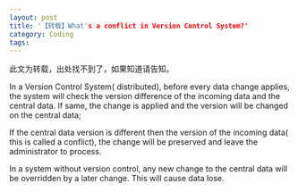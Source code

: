 ```yaml
---
layout: post
title: '【转载】What's a conflict in Version Control System?'
category: Coding
tags: 
---
```


此文为转载，出处找不到了，如果知道请告知。

In a Version Control System( distributed), before every data change applies, the system will check the version difference of the incoming data and the central data.
If same, the change is applied and the version will be changed on the central data;

If the central data version is different then the version of the incoming data( this is called a conflict), the change will be preserved and leave the administrator to process.

In a system without version control, any new change to the central data will be overridden by a later change. This will cause data lose.
